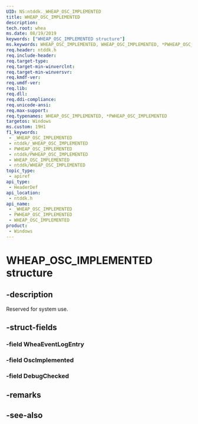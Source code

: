 ```yaml
---
UID: NS:ntddk._WHEAP_OSC_IMPLEMENTED
title: WHEAP_OSC_IMPLEMENTED
description: 
tech.root: whea
ms.date: 08/19/2019
keywords: ["WHEAP_OSC_IMPLEMENTED structure"]
ms.keywords: WHEAP_OSC_IMPLEMENTED, WHEAP_OSC_IMPLEMENTED, *PWHEAP_OSC_IMPLEMENTED,
req.header: ntddk.h
req.include-header: 
req.target-type: 
req.target-min-winverclnt: 
req.target-min-winversvr: 
req.kmdf-ver: 
req.umdf-ver: 
req.lib: 
req.dll: 
req.ddi-compliance: 
req.unicode-ansi: 
req.max-support: 
req.typenames: WHEAP_OSC_IMPLEMENTED, *PWHEAP_OSC_IMPLEMENTED
targetos: Windows
ms.custom: 19H1
f1_keywords:
 - _WHEAP_OSC_IMPLEMENTED
 - ntddk/_WHEAP_OSC_IMPLEMENTED
 - PWHEAP_OSC_IMPLEMENTED
 - ntddk/PWHEAP_OSC_IMPLEMENTED
 - WHEAP_OSC_IMPLEMENTED
 - ntddk/WHEAP_OSC_IMPLEMENTED
topic_type:
 - apiref
api_type:
 - HeaderDef
api_location:
 - ntddk.h
api_name:
 - _WHEAP_OSC_IMPLEMENTED
 - PWHEAP_OSC_IMPLEMENTED
 - WHEAP_OSC_IMPLEMENTED
product:
 - Windows
---
```


# WHEAP_OSC_IMPLEMENTED structure


## -description

Reserved for system use.

## -struct-fields

### -field WheaEventLogEntry

### -field OscImplemented

### -field DebugChecked

## -remarks

## -see-also

